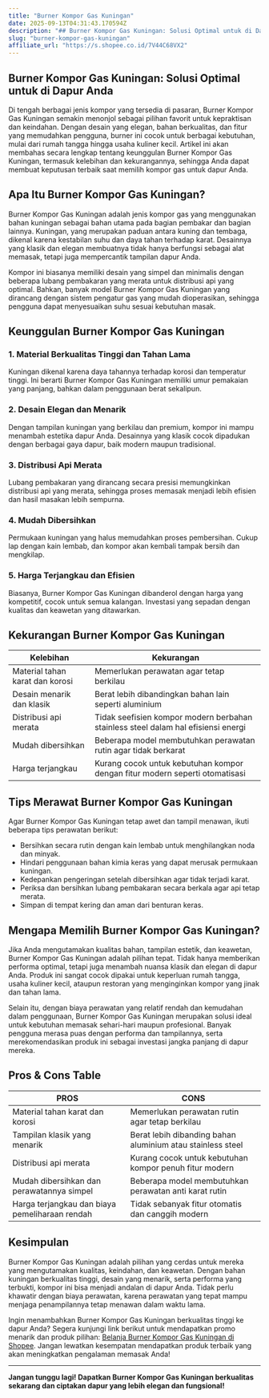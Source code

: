 ```yaml
---
title: "Burner Kompor Gas Kuningan"
date: 2025-09-13T04:31:43.170594Z
description: "## Burn­er Kompor Gas Kuningan: Solusi Optimal untuk di Dapur Anda..."
slug: "burner-kompor-gas-kuningan"
affiliate_url: "https://s.shopee.co.id/7V44C68VX2"
---
```

## Burn­er Kompor Gas Kuningan: Solusi Optimal untuk di Dapur Anda

Di tengah berbagai jenis kompor yang tersedia di pasaran, Burner Kompor Gas Kuningan semakin menonjol sebagai pilihan favorit untuk kepraktisan dan keindahan. Dengan desain yang elegan, bahan berkualitas, dan fitur yang memudahkan pengguna, burner ini cocok untuk berbagai kebutuhan, mulai dari rumah tangga hingga usaha kuliner kecil. Artikel ini akan membahas secara lengkap tentang keunggulan Burner Kompor Gas Kuningan, termasuk kelebihan dan kekurangannya, sehingga Anda dapat membuat keputusan terbaik saat memilih kompor gas untuk dapur Anda.

## Apa Itu Burner Kompor Gas Kuningan?

Burner Kompor Gas Kuningan adalah jenis kompor gas yang menggunakan bahan kuningan sebagai bahan utama pada bagian pembakar dan bagian lainnya. Kuningan, yang merupakan paduan antara kuning dan tembaga, dikenal karena kestabilan suhu dan daya tahan terhadap karat. Desainnya yang klasik dan elegan membuatnya tidak hanya berfungsi sebagai alat memasak, tetapi juga mempercantik tampilan dapur Anda.

Kompor ini biasanya memiliki desain yang simpel dan minimalis dengan beberapa lubang pembakaran yang merata untuk distribusi api yang optimal. Bahkan, banyak model Burner Kompor Gas Kuningan yang dirancang dengan sistem pengatur gas yang mudah dioperasikan, sehingga pengguna dapat menyesuaikan suhu sesuai kebutuhan masak.

## Keunggulan Burner Kompor Gas Kuningan

### 1. Material Berkualitas Tinggi dan Tahan Lama
Kuningan dikenal karena daya tahannya terhadap korosi dan temperatur tinggi. Ini berarti Burner Kompor Gas Kuningan memiliki umur pemakaian yang panjang, bahkan dalam penggunaan berat sekalipun.

### 2. Desain Elegan dan Menarik
Dengan tampilan kuningan yang berkilau dan premium, kompor ini mampu menambah estetika dapur Anda. Desainnya yang klasik cocok dipadukan dengan berbagai gaya dapur, baik modern maupun tradisional.

### 3. Distribusi Api Merata
Lubang pembakaran yang dirancang secara presisi memungkinkan distribusi api yang merata, sehingga proses memasak menjadi lebih efisien dan hasil masakan lebih sempurna.

### 4. Mudah Dibersihkan
Permukaan kuningan yang halus memudahkan proses pembersihan. Cukup lap dengan kain lembab, dan kompor akan kembali tampak bersih dan mengkilap.

### 5. Harga Terjangkau dan Efisien
Biasanya, Burner Kompor Gas Kuningan dibanderol dengan harga yang kompetitif, cocok untuk semua kalangan. Investasi yang sepadan dengan kualitas dan keawetan yang ditawarkan.

## Kekurangan Burner Kompor Gas Kuningan

| Kelebihan | Kekurangan |
|------------------------------|-----------------------------------------------------|
| Material tahan karat dan korosi | Memerlukan perawatan agar tetap berkilau       |
| Desain menarik dan klasik | Berat lebih dibandingkan bahan lain seperti aluminium |
| Distribusi api merata | Tidak seefisien kompor modern berbahan stainless steel dalam hal efisiensi energi |
| Mudah dibersihkan | Beberapa model membutuhkan perawatan rutin agar tidak berkarat |
| Harga terjangkau | Kurang cocok untuk kebutuhan kompor dengan fitur modern seperti otomatisasi |

## Tips Merawat Burner Kompor Gas Kuningan

Agar Burner Kompor Gas Kuningan tetap awet dan tampil menawan, ikuti beberapa tips perawatan berikut:

- Bersihkan secara rutin dengan kain lembab untuk menghilangkan noda dan minyak.
- Hindari penggunaan bahan kimia keras yang dapat merusak permukaan kuningan.
- Kedepankan pengeringan setelah dibersihkan agar tidak terjadi karat.
- Periksa dan bersihkan lubang pembakaran secara berkala agar api tetap merata.
- Simpan di tempat kering dan aman dari benturan keras.

## Mengapa Memilih Burner Kompor Gas Kuningan?

Jika Anda mengutamakan kualitas bahan, tampilan estetik, dan keawetan, Burner Kompor Gas Kuningan adalah pilihan tepat. Tidak hanya memberikan performa optimal, tetapi juga menambah nuansa klasik dan elegan di dapur Anda. Produk ini sangat cocok dipakai untuk keperluan rumah tangga, usaha kuliner kecil, ataupun restoran yang menginginkan kompor yang jinak dan tahan lama.

Selain itu, dengan biaya perawatan yang relatif rendah dan kemudahan dalam penggunaan, Burner Kompor Gas Kuningan merupakan solusi ideal untuk kebutuhan memasak sehari-hari maupun profesional. Banyak pengguna merasa puas dengan performa dan tampilannya, serta merekomendasikan produk ini sebagai investasi jangka panjang di dapur mereka.

## Pros & Cons Table

| PROS | CONS |
|------------------------------|-----------------------------------------------------|
| Material tahan karat dan korosi | Memerlukan perawatan rutin agar tetap berkilau |
| Tampilan klasik yang menarik | Berat lebih dibanding bahan aluminium atau stainless steel |
| Distribusi api merata | Kurang cocok untuk kebutuhan kompor penuh fitur modern |
| Mudah dibersihkan dan perawatannya simpel | Beberapa model membutuhkan perawatan anti karat rutin |
| Harga terjangkau dan biaya pemeliharaan rendah | Tidak sebanyak fitur otomatis dan canggih modern |

## Kesimpulan

Burner Kompor Gas Kuningan adalah pilihan yang cerdas untuk mereka yang mengutamakan kualitas, keindahan, dan keawetan. Dengan bahan kuningan berkualitas tinggi, desain yang menarik, serta performa yang terbukti, kompor ini bisa menjadi andalan di dapur Anda. Tidak perlu khawatir dengan biaya perawatan, karena perawatan yang tepat mampu menjaga penampilannya tetap menawan dalam waktu lama.

Ingin menambahkan Burner Kompor Gas Kuningan berkualitas tinggi ke dapur Anda? Segera kunjungi link berikut untuk mendapatkan promo menarik dan produk pilihan: [Belanja Burner Kompor Gas Kuningan di Shopee](https://s.shopee.co.id/7V44C68VX2). Jangan lewatkan kesempatan mendapatkan produk terbaik yang akan meningkatkan pengalaman memasak Anda!

---

**Jangan tunggu lagi! Dapatkan Burner Kompor Gas Kuningan berkualitas sekarang dan ciptakan dapur yang lebih elegan dan fungsional!**